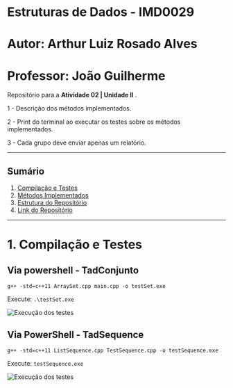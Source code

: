 # Estruturas de Dados - IMD0029
# Autor: Arthur Luiz Rosado Alves
# Professor: João Guilherme

Repositório para a **Atividade 02 | Unidade II** .

1 - Descrição dos métodos implementados. 

2 - Print do terminal ao executar os testes sobre os métodos implementados. 

3 - Cada grupo deve enviar apenas um relatório. 

---

##  Sumário
1. [Compilação e Testes](#c1)  
2. [Métodos Implementados](#c2)  
3. [Estrutura do Repositório](#c3)  
4. [Link do Repositório](#c4)  

---

# <a name="c1"></a>1. Compilação e Testes

## Via powershell - TadConjunto

``` g++ -std=c++11 ArraySet.cpp main.cpp -o testSet.exe ```

Execute: ``` .\testSet.exe ```

<img src="test.conjunto.png" alt="Execução dos testes">

## Via PowerShell - TadSequence

``` g++ -std=c++11 ListSequence.cpp TestSequence.cpp -o testSequence.exe ```

Execute: ``` testSequence.exe ```

<img src="teste.sequence.png" alt="Execução dos testes">
